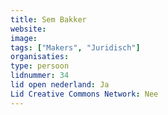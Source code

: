 ```yaml
---
title: Sem Bakker
website: 
image: 
tags: ["Makers", "Juridisch"]
organisaties:
type: persoon
lidnummer: 34
lid open nederland: Ja
Lid Creative Commons Network: Nee
---
```


